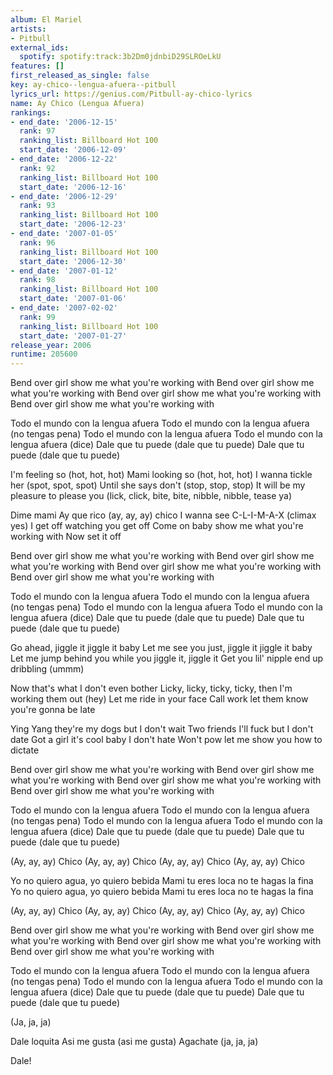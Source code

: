```yaml
---
album: El Mariel
artists:
- Pitbull
external_ids:
  spotify: spotify:track:3b2Dm0jdnbiD29SLROeLkU
features: []
first_released_as_single: false
key: ay-chico--lengua-afuera--pitbull
lyrics_url: https://genius.com/Pitbull-ay-chico-lyrics
name: Ay Chico (Lengua Afuera)
rankings:
- end_date: '2006-12-15'
  rank: 97
  ranking_list: Billboard Hot 100
  start_date: '2006-12-09'
- end_date: '2006-12-22'
  rank: 92
  ranking_list: Billboard Hot 100
  start_date: '2006-12-16'
- end_date: '2006-12-29'
  rank: 93
  ranking_list: Billboard Hot 100
  start_date: '2006-12-23'
- end_date: '2007-01-05'
  rank: 96
  ranking_list: Billboard Hot 100
  start_date: '2006-12-30'
- end_date: '2007-01-12'
  rank: 98
  ranking_list: Billboard Hot 100
  start_date: '2007-01-06'
- end_date: '2007-02-02'
  rank: 99
  ranking_list: Billboard Hot 100
  start_date: '2007-01-27'
release_year: 2006
runtime: 205600
---
```

Bend over girl show me what you're working with
Bend over girl show me what you're working with
Bend over girl show me what you're working with
Bend over girl show me what you're working with

Todo el mundo con la lengua afuera
Todo el mundo con la lengua afuera (no tengas pena)
Todo el mundo con la lengua afuera
Todo el mundo con la lengua afuera (dice)
Dale que tu puede (dale que tu puede)
Dale que tu puede (dale que tu puede)

I'm feeling so (hot, hot, hot)
Mami looking so (hot, hot, hot)
I wanna tickle her (spot, spot, spot)
Until she says don't (stop, stop, stop)
It will be my pleasure to please you (lick, click, bite, bite, nibble, nibble, tease ya)

Dime mami
Ay que rico (ay, ay, ay) chico
I wanna see C-L-I-M-A-X (climax yes)
I get off watching you get off
Come on baby show me what you're working with
Now set it off

Bend over girl show me what you're working with
Bend over girl show me what you're working with
Bend over girl show me what you're working with
Bend over girl show me what you're working with

Todo el mundo con la lengua afuera
Todo el mundo con la lengua afuera (no tengas pena)
Todo el mundo con la lengua afuera
Todo el mundo con la lengua afuera (dice)
Dale que tu puede (dale que tu puede)
Dale que tu puede (dale que tu puede)

Go ahead, jiggle it jiggle it baby
Let me see you just, jiggle it jiggle it baby
Let me jump behind you while you jiggle it, jiggle it
Get you lil' nipple end up dribbling (ummm)

Now that's what I don't even bother
Licky, licky, ticky, ticky, then I'm working them out (hey)
Let me ride in your face
Call work let them know you're gonna be late

Ying Yang they're my dogs but I don't wait
Two friends I'll fuck but I don't date
Got a girl it's cool baby I don't hate
Won't pow let me show you how to dictate

Bend over girl show me what you're working with
Bend over girl show me what you're working with
Bend over girl show me what you're working with
Bend over girl show me what you're working with

Todo el mundo con la lengua afuera
Todo el mundo con la lengua afuera (no tengas pena)
Todo el mundo con la lengua afuera
Todo el mundo con la lengua afuera (dice)
Dale que tu puede (dale que tu puede)
Dale que tu puede (dale que tu puede)

(Ay, ay, ay) Chico
(Ay, ay, ay) Chico
(Ay, ay, ay) Chico
(Ay, ay, ay) Chico

Yo no quiero agua, yo quiero bebida
Mami tu eres loca no te hagas la fina
Yo no quiero agua, yo quiero bebida
Mami tu eres loca no te hagas la fina

(Ay, ay, ay) Chico
(Ay, ay, ay) Chico
(Ay, ay, ay) Chico
(Ay, ay, ay) Chico

Bend over girl show me what you're working with
Bend over girl show me what you're working with
Bend over girl show me what you're working with
Bend over girl show me what you're working with

Todo el mundo con la lengua afuera
Todo el mundo con la lengua afuera (no tengas pena)
Todo el mundo con la lengua afuera
Todo el mundo con la lengua afuera (dice)
Dale que tu puede (dale que tu puede)
Dale que tu puede (dale que tu puede)

(Ja, ja, ja)

Dale loquita
Asi me gusta (asi me gusta)
Agachate (ja, ja, ja)

Dale!
